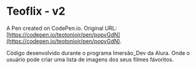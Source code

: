 # Teoflix -  v2

A Pen created on CodePen.io. Original URL: [https://codepen.io/teotoniojr/pen/popvGdN](https://codepen.io/teotoniojr/pen/popvGdN).


Código desenvolvido durante o programa Imersão_Dev da Alura. Onde o usuário pode criar uma lista de imagens dos seus filmes fávoritos.
